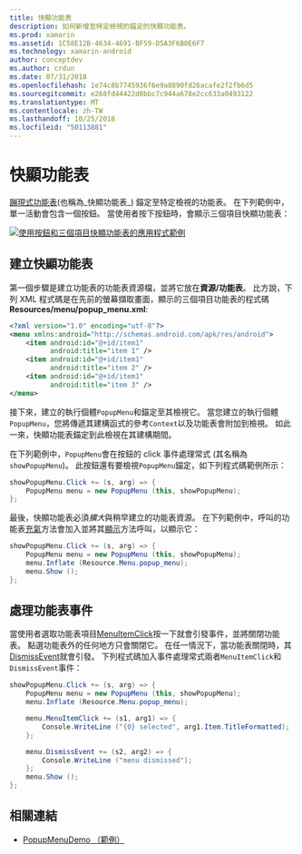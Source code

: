 ```yaml
---
title: 快顯功能表
description: 如何新增至特定檢視的錨定的快顯功能表。
ms.prod: xamarin
ms.assetid: 1C58E12B-4634-4691-BF59-D5A3F6B0E6F7
ms.technology: xamarin-android
author: conceptdev
ms.author: crdun
ms.date: 07/31/2018
ms.openlocfilehash: 1e74c8b7745936f6e9a8890fd26acafe2f2fb6d5
ms.sourcegitcommit: e268fd44422d0bbc7c944a678e2cc633a0493122
ms.translationtype: MT
ms.contentlocale: zh-TW
ms.lasthandoff: 10/25/2018
ms.locfileid: "50113881"
---
```

# <a name="popup-menu"></a>快顯功能表

[蹦現式功能表](https://developer.xamarin.com/api/type/Android.Widget.PopupMenu/)(也稱為_快顯功能表_) 錨定至特定檢視的功能表。 在下列範例中，單一活動會包含一個按鈕。 當使用者按下按鈕時，會顯示三個項目快顯功能表：

[![使用按鈕和三個項目快顯功能表的應用程式範例](popup-menu-images/01-app-example-sml.png)](popup-menu-images/01-app-example.png#lightbox)


## <a name="creating-a-popup-menu"></a>建立快顯功能表

第一個步驟是建立功能表的功能表資源檔，並將它放在**資源/功能表**。 比方說，下列 XML 程式碼是在先前的螢幕擷取畫面，顯示的三個項目功能表的程式碼**Resources/menu/popup_menu.xml**:

```xml
<?xml version="1.0" encoding="utf-8"?>
<menu xmlns:android="http://schemas.android.com/apk/res/android">
    <item android:id="@+id/item1"
          android:title="item 1" />
    <item android:id="@+id/item1"
          android:title="item 2" />
    <item android:id="@+id/item1"
          android:title="item 3" />
</menu>
```

接下來，建立的執行個體`PopupMenu`和錨定至其檢視它。 當您建立的執行個體`PopupMenu`，您將傳遞其建構函式的參考`Context`以及功能表會附加到檢視。 如此一來，快顯功能表錨定到此檢視在其建構期間。

在下列範例中，`PopupMenu`會在按鈕的 click 事件處理常式 (其名稱為`showPopupMenu`)。 此按鈕還有要檢視`PopupMenu`錨定，如下列程式碼範例所示：

```csharp
showPopupMenu.Click += (s, arg) => {
    PopupMenu menu = new PopupMenu (this, showPopupMenu);
};
```

最後，快顯功能表必須*擴大*與稍早建立的功能表資源。 在下列範例中，呼叫的功能表[充氣](https://developer.xamarin.com/api/member/Android.Views.LayoutInflater.Inflate/p/System.Int32/Android.Views.ViewGroup/)方法會加入並將其[顯示](https://developer.xamarin.com/api/member/Android.Widget.PopupMenu.Show%28%29/)方法呼叫，以顯示它：

```csharp
showPopupMenu.Click += (s, arg) => {
    PopupMenu menu = new PopupMenu (this, showPopupMenu);
    menu.Inflate (Resource.Menu.popup_menu);
    menu.Show ();
};
```


## <a name="handling-menu-events"></a>處理功能表事件

當使用者選取功能表項目[MenuItemClick](https://developer.xamarin.com/api/event/Android.Widget.PopupMenu.MenuItemClick/)按一下就會引發事件，並將關閉功能表。 點選功能表外的任何地方只會關閉它。 在任一情況下，當功能表關閉時，其[DismissEvent](https://developer.xamarin.com/api/member/Android.Widget.PopupMenu.Dismiss%28%29/)就會引發。 下列程式碼加入事件處理常式兩者`MenuItemClick`和`DismissEvent`事件：

```csharp
showPopupMenu.Click += (s, arg) => {
    PopupMenu menu = new PopupMenu (this, showPopupMenu);
    menu.Inflate (Resource.Menu.popup_menu);

    menu.MenuItemClick += (s1, arg1) => {
        Console.WriteLine ("{0} selected", arg1.Item.TitleFormatted);
    };

    menu.DismissEvent += (s2, arg2) => {
        Console.WriteLine ("menu dismissed");
    };
    menu.Show ();
};
```



## <a name="related-links"></a>相關連結

- [PopupMenuDemo （範例）](https://developer.xamarin.com/samples/monodroid/PopupMenuDemo/)
